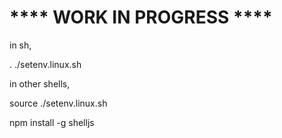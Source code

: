 

# **** WORK IN PROGRESS ****







in sh,

. ./setenv.linux.sh

in other shells,

source ./setenv.linux.sh



npm install -g shelljs



